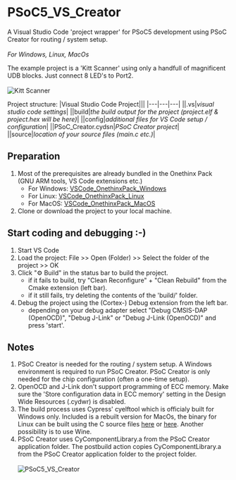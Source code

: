 # PSoC5_VS_Creator
A Visual Studio Code 'project wrapper' for PSoC5 development using PSoC Creator for routing / system setup.
<br/><br/>
<em>For Windows, Linux, MacOs</em>

The example project is a 'Kitt Scanner' using only a handfull of magnificent UDB blocks. Just connect 8 LED's to Port2.<br/><br/>
![Kitt Scanner](../../../assets/blob/main/PSoC5_VS_Creator/Kitt_Scanner.png?raw=true)<br/>

Project structure:
|Visual Studio Code Project|||
|---|---|---|
||.vs|<em>visual studio code settings</em>|
||build|<em>the build output for the project (project.elf & project.hex will be here)</em>|
||config|<em>additional files for VS Code setup / configuration</em>|
||PSoC_Creator.cydsn|<em>PSoC Creator project</em>|
||source|<em>location of your source files (main.c etc.)</em>|

## Preparation
1. Most of the prerequisites are already bundled in the Onethinx Pack (GNU ARM tools, VS Code extensions etc.)
    - For Windows: [VSCode_OnethinxPack_Windows](https://github.com/onethinx/VSCode_OnethinxPack_Windows)
    - For Linux: [VSCode_OnethinxPack_Linux](https://github.com/onethinx/VSCode_OnethinxPack_Linux)
    - For MacOS: [VSCode_OnethinxPack_MacOS](https://github.com/onethinx/VSCode_OnethinxPack_MacOS)
1. Clone or download the project to your local machine.
## Start coding and debugging :-)
1. Start VS Code
1. Load the project: File >> Open (Folder) >> Select the folder of the project >> OK
1. Click "⚙︎ Build" in the status bar to build the project.
    * if it fails to build, try "Clean Reconfigure" + "Clean Rebuild" from the Cmake extension (left bar).
    * if it still fails, try deleting the contents of the 'build/' folder.
1. Debug the project using the (Cortex-) Debug extension from the left bar.
    * depending on your debug adapter select "Debug CMSIS-DAP (OpenOCD)", "Debug J-Link" or "Debug J-Link (OpenOCD)" and press 'start'.
## Notes
1. PSoC Creator is needed for the routing / system setup. A Windows environment is required to run PSoC Creator. PSoC Creator is only needed for the chip configuration (often a one-time setup).
1. OpenOCD and J-Link don't support programming of ECC memory. Make sure the 'Store configuration data in ECC memory' setting in the Design Wide Resources (.cydwr) is disabled.
1. The build process uses Cypress' cyelftool which is officialy built for Windows only. Included is a rebuilt version for MacOs, the binary for Linux can be built using the C source files [here](https://www.cypress.com/documentation/software-and-drivers/elftool-open-source-foss-packages) or [here](https://github.com/RolfNoot/assets/blob/main/PSoC5_VS_Creator/Infineon-CyElfTool-1.0.1.8.zip_(includes_libelf-0.8.13-patch2)-DevelopmentTools-v01_00-EN.zip?raw=true). Another possibility is to use Wine.
1. PSoC Creator uses CyComponentLibrary.a from the PSoC Creator application folder. The postbuild action copies CyComponentLibrary.a from the PSoC Creator application folder to the project folder.
<br/><br/>
![PSoC5_VS_Creator](../../../assets/blob/main/PSoC5_VS_Creator/VS_Code_Creator.png?raw=true)<br/>
